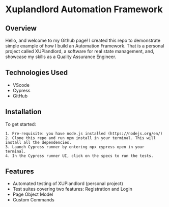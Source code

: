 # Xuplandlord Automation Framework

## Overview

Hello, and welcome to my Github page! I created this repo to demonstrate simple example of how I build an Automation Framework.
That is a personal project called XUPlandlord, a software for real state management, and, showcase my skills as a Quality Assurance Engineer.

## Technologies Used

- VScode
- Cypress
- GitHub

## Installation

To get started:

    1. Pre-requisite: you have node.js installed (https://nodejs.org/en/)
    2. Clone this repo and run npm install in your terminal. This will install all the dependencies.
    3. Launch Cypress runner by entering npx cypress open in your terminal.
    4. In the Cypress runner UI, click on the specs to run the tests.

## Features

- Automated testing of XUPlandlord (personal project)
- Test suites covering two features: Registration and Login
- Page Object Model
- Custom Commands